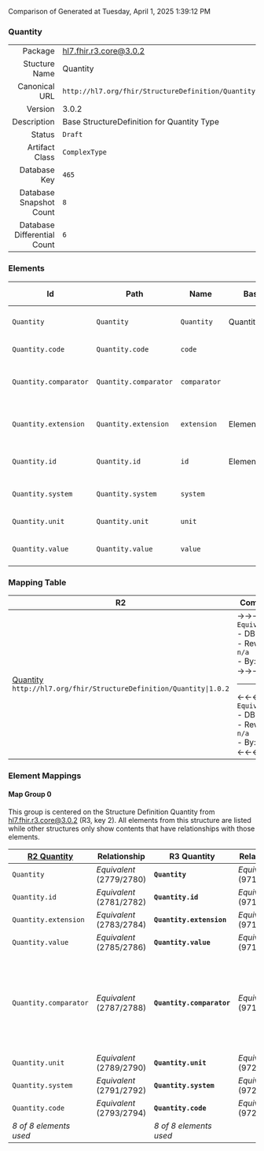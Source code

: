 Comparison of 
Generated at Tuesday, April 1, 2025 1:39:12 PM

### Quantity

|      |     |
| ---: | --- |
| Package | hl7.fhir.r3.core@3.0.2 |
| Stucture Name | Quantity |
| Canonical URL | `http://hl7.org/fhir/StructureDefinition/Quantity` |
| Version | 3.0.2 |
| Description | Base StructureDefinition for Quantity Type |
| Status | `Draft` |
| Artifact Class | `ComplexType` |
| Database Key | `465` |
| Database Snapshot Count | `8` |
| Database Differential Count | `6` |

### Elements

| Id | Path | Name | Base Path | Short | Cardinality | Collated Type | Binding Strength | Binding Value Set |
| -- | ---- | ---- | --------- | ----- | ----------- | ------------- | ---------------- | ----------------- |
| `Quantity` | `Quantity` | `Quantity` | Quantity | A measured or measurable amount | 0..* | Quantity |  |  |
| `Quantity.code` | `Quantity.code` | `code` |  | Coded form of the unit | 0..1 | code |  |  |
| `Quantity.comparator` | `Quantity.comparator` | `comparator` |  | < \| <= \| >= \| > - how to understand the value | 0..1 | code | `Required` | `http://hl7.org/fhir/ValueSet/quantity-comparator` |
| `Quantity.extension` | `Quantity.extension` | `extension` | Element.extension | Additional Content defined by implementations | 0..* | Extension |  |  |
| `Quantity.id` | `Quantity.id` | `id` | Element.id | xml:id (or equivalent in JSON) | 0..1 | id |  |  |
| `Quantity.system` | `Quantity.system` | `system` |  | System that defines coded unit form | 0..1 | uri |  |  |
| `Quantity.unit` | `Quantity.unit` | `unit` |  | Unit representation | 0..1 | string |  |  |
| `Quantity.value` | `Quantity.value` | `value` |  | Numerical value (with implicit precision) | 0..1 | decimal |  |  |
### Mapping Table

| R2 | Comparison | R3 | Comparison | R4 | Comparison | R4B | Comparison | R5
| --- | --- | --- | --- | --- | --- | --- | --- | ---
| [Quantity](/docs/R2/ComplexTypes/Quantity.md)<br/> `http://hl7.org/fhir/StructureDefinition/Quantity\|1.0.2` | →→→→→→→<br/>`Equivalent`<br/>- DBKey: `60`<br/>- Reviewed: `n/a`<br/>- By: `n/a`<br/>→→→→→→→<hr/>←←←←←←←<br/>`Equivalent`<br/>- DBKey: `231`<br/>- Reviewed: `n/a`<br/>- By: `n/a`<br/>←←←←←←←| [Quantity](/docs/R3/ComplexTypes/Quantity.md)<br/> `http://hl7.org/fhir/StructureDefinition/Quantity\|3.0.2` | →→→→→→→<br/>`Equivalent`<br/>- DBKey: `405`<br/>- Reviewed: `n/a`<br/>- By: `n/a`<br/>→→→→→→→<hr/>←←←←←←←<br/>`Equivalent`<br/>- DBKey: `601`<br/>- Reviewed: `n/a`<br/>- By: `n/a`<br/>←←←←←←←| [Quantity](/docs/R4/ComplexTypes/Quantity.md)<br/> `http://hl7.org/fhir/StructureDefinition/Quantity\|4.0.1` | →→→→→→→<br/>`Equivalent`<br/>- DBKey: `1367`<br/>- Reviewed: `n/a`<br/>- By: `n/a`<br/>→→→→→→→<hr/>←←←←←←←<br/>`Equivalent`<br/>- DBKey: `1368`<br/>- Reviewed: `n/a`<br/>- By: `n/a`<br/>←←←←←←←| [Quantity](/docs/R4B/ComplexTypes/Quantity.md)<br/> `http://hl7.org/fhir/StructureDefinition/Quantity\|4.3.0` | →→→→→→→<br/>`SourceIsNarrowerThanTarget`<br/>- DBKey: `915`<br/>- Reviewed: `n/a`<br/>- By: `n/a`<br/>→→→→→→→<hr/>←←←←←←←<br/>`Equivalent`<br/>- DBKey: `1144`<br/>- Reviewed: `n/a`<br/>- By: `n/a`<br/>←←←←←←←| [Quantity](/docs/R5/ComplexTypes/Quantity.md)<br/> `http://hl7.org/fhir/StructureDefinition/Quantity\|5.0.0` 

### Element Mappings


#### Map Group 0

This group is centered on the Structure Definition Quantity from hl7.fhir.r3.core@3.0.2 (R3, key 2).
All elements from this structure are listed while other structures only show contents that have relationships with those elements.

| [R2 Quantity](/docs/R2/ComplexTypes/Quantity.md)| Relationship | R3 Quantity| Relationship | [R4 Quantity](/docs/R4/ComplexTypes/Quantity.md)| Relationship | [R4B Quantity](/docs/R4B/ComplexTypes/Quantity.md)| Relationship | [R5 Quantity](/docs/R5/ComplexTypes/Quantity.md)
| --- | --- | --- | --- | --- | --- | --- | --- | ---
| `Quantity`| _Equivalent_<br/>(2779/2780)| **`Quantity`**| _Equivalent_<br/>(9711/9712)| `Quantity`| _Equivalent_<br/>(21177/21178)| `Quantity`| _Equivalent_<br/>(36237/36238)| `Quantity`
| `Quantity.id`| _Equivalent_<br/>(2781/2782)| **`Quantity.id`**| _Equivalent_<br/>(9713/9714)| `Quantity.id`| _Equivalent_<br/>(21179/21180)| `Quantity.id`| _Equivalent_<br/>(36239/36240)| `Quantity.id`
| `Quantity.extension`| _Equivalent_<br/>(2783/2784)| **`Quantity.extension`**| _Equivalent_<br/>(9715/9716)| `Quantity.extension`| _Equivalent_<br/>(21181/21182)| `Quantity.extension`| _Equivalent_<br/>(36241/36242)| `Quantity.extension`
| `Quantity.value`| _Equivalent_<br/>(2785/2786)| **`Quantity.value`**| _Equivalent_<br/>(9717/9718)| `Quantity.value`| _Equivalent_<br/>(21183/21184)| `Quantity.value`| _Equivalent_<br/>(36243/36244)| `Quantity.value`
| `Quantity.comparator`| _Equivalent_<br/>(2787/2788)| **`Quantity.comparator`**| _Equivalent_<br/>(9719/9720)| `Quantity.comparator`| _Equivalent_<br/>(21185/21186)| `Quantity.comparator`| →→→→ _SourceIsNarrowerThanTarget_ →→→→ <br/>(36245)<hr/>←←←← _SourceIsBroaderThanTarget_ ←←←← <br/>(36246)| `Quantity.comparator`
| `Quantity.unit`| _Equivalent_<br/>(2789/2790)| **`Quantity.unit`**| _Equivalent_<br/>(9721/9722)| `Quantity.unit`| _Equivalent_<br/>(21187/21188)| `Quantity.unit`| _Equivalent_<br/>(36247/36248)| `Quantity.unit`
| `Quantity.system`| _Equivalent_<br/>(2791/2792)| **`Quantity.system`**| _Equivalent_<br/>(9723/9724)| `Quantity.system`| _Equivalent_<br/>(21189/21190)| `Quantity.system`| _Equivalent_<br/>(36249/36250)| `Quantity.system`
| `Quantity.code`| _Equivalent_<br/>(2793/2794)| **`Quantity.code`**| _Equivalent_<br/>(9725/9726)| `Quantity.code`| _Equivalent_<br/>(21191/21192)| `Quantity.code`| _Equivalent_<br/>(36251/36252)| `Quantity.code`
| *8 of 8 elements used* | | *8 of 8 elements used* | | *8 of 8 elements used* | | *8 of 8 elements used* | | *8 of 8 elements used* 

